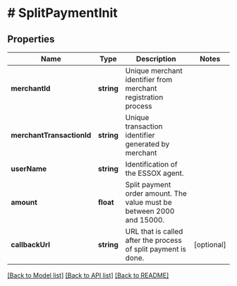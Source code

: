 # # SplitPaymentInit

## Properties

Name | Type | Description | Notes
------------ | ------------- | ------------- | -------------
**merchantId** | **string** | Unique merchant identifier from merchant registration process |
**merchantTransactionId** | **string** | Unique transaction identifier generated by merchant |
**userName** | **string** | Identification of the ESSOX agent. |
**amount** | **float** | Split payment order amount. The value must be between 2000 and 15000. |
**callbackUrl** | **string** | URL that is called after the process of split payment is done. | [optional]

[[Back to Model list]](../../README.md#models) [[Back to API list]](../../README.md#endpoints) [[Back to README]](../../README.md)
